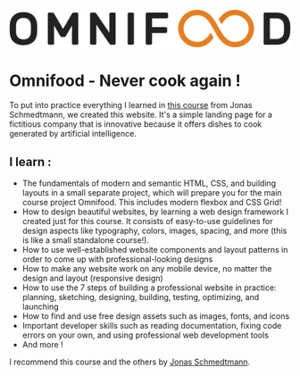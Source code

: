 ![Omnifood logo](./img/omnifood-logo.png)
# Omnifood - Never cook again !
To put into practice everything I learned in [this course](https://www.udemy.com/course/design-and-develop-a-killer-website-with-html5-and-css3/) from Jonas Schmedtmann, we created this website. 
It's a simple landing page for a fictitious company that is innovative because it offers dishes to cook generated by artificial intelligence.

## I learn :
- The fundamentals of modern and semantic HTML, CSS, and building layouts in a small separate project, which will prepare you for the main course project Omnifood. This includes modern flexbox and CSS Grid!
- How to design beautiful websites, by learning a web design framework I created just for this course. It consists of easy-to-use guidelines for design aspects like typography, colors, images, spacing, and more (this is like a small standalone course!).
- How to use well-established website components and layout patterns in order to come up with professional-looking designs
- How to make any website work on any mobile device, no matter the design and layout (responsive design)
- How to use the 7 steps of building a professional website in practice: planning, sketching, designing, building, testing, optimizing, and launching
- How to find and use free design assets such as images, fonts, and icons
- Important developer skills such as reading documentation, fixing code errors on your own, and using professional web development tools
- And more !

I recommend this course and the others by [Jonas Schmedtmann](https://www.udemy.com/user/jonasschmedtmann/).
